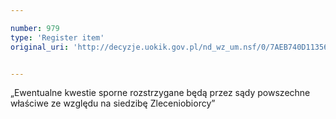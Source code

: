 ```yaml
---

number: 979
type: 'Register item'
original_uri: 'http://decyzje.uokik.gov.pl/nd_wz_um.nsf/0/7AEB740D11356F74C12572DD0032977F?OpenDocument'


---
```


„Ewentualne kwestie sporne rozstrzygane będą przez sądy powszechne właściwe ze względu na siedzibę Zleceniobiorcy”
